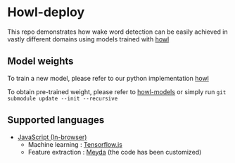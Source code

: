 # Howl-deploy

This repo demonstrates how wake word detection can be easily achieved in vastly different domains using models trained with [howl](https://github.com/castorini/howl)


## Model weights

To train a new model, please refer to our python implementation [howl](https://github.com/castorini/howl)

To obtain pre-trained weight, please refer to [howl-models](https://github.com/castorini/howl-models) or simply run `git submodule update --init --recursive`


## Supported languages

* [JavaScript (In-browser)](https://github.com/castorini/howl-deploy/tree/master/JavaScript)
   - Machine learning : [Tensorflow.js](https://www.tensorflow.org/js)
   - Feature extraction : [Meyda](https://github.com/meyda/meyda) (the code has been customized)